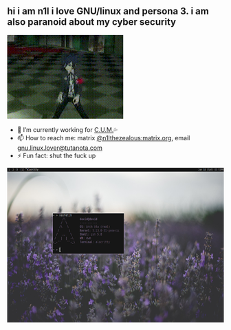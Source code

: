 ## hi i am n1l i love GNU/linux and persona 3. i am also paranoid about my cyber security

 <img src="persona.gif" height="195" width="270">  

 - 🔭 I’m currently working for [C.U.M.](https://github.com/cum-foundations)💦
- 📫 How to reach me: matrix [@n1lthezealous:matrix.org](https://matrix.to/#/@n1lthezealous:matrix.org), email [gnu.linux.lover@tutanota.com](mailto:gnu.linux.lover@tutanota.com)
- ⚡ Fun fact: shut the fuck up

<img src="n.png" height="360" width="640">
